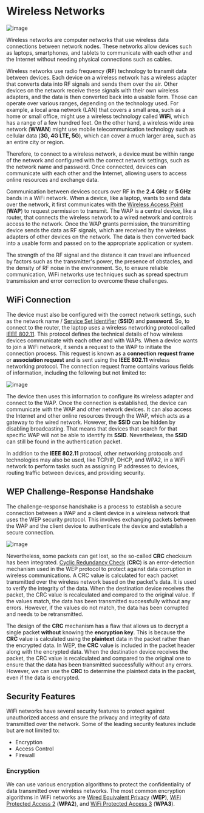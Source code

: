  # Wireless Networks

![image](https://github.com/user-attachments/assets/924f27b3-2f67-4f98-add1-574709ae583e)

Wireless networks are computer networks that use wireless data connections between network nodes. These networks allow devices such as laptops, smartphones, and tablets to communicate with each other and the Internet without needing physical connections such as cables.

Wireless networks use radio frequency (**RF**) technology to transmit data between devices. Each device on a wireless network has a wireless adapter that converts data into RF signals and sends them over the air. Other devices on the network receive these signals with their own wireless adapters, and the data is then converted back into a usable form. Those can operate over various ranges, depending on the technology used. For example, a local area network (LAN) that covers a small area, such as a home or small office, might use a wireless technology called **WiFi**, which has a range of a few hundred feet. On the other hand, a wireless wide area network (**WWAN**) might use mobile telecommunication technology such as cellular data (**3G, 4G LTE, 5G**), which can cover a much larger area, such as an entire city or region.

Therefore, to connect to a wireless network, a device must be within range of the network and configured with the correct network settings, such as the network name and password. Once connected, devices can communicate with each other and the Internet, allowing users to access online resources and exchange data.

Communication between devices occurs over RF in the **2.4 GHz** or **5 GHz** bands in a WiFi network. When a device, like a laptop, wants to send data over the network, it first communicates with the [Wireless Access Point](https://en.wikipedia.org/wiki/Wireless_access_point) (**WAP**) to request permission to transmit. The WAP is a central device, like a router, that connects the wireless network to a wired network and controls access to the network.
Once the WAP grants permission, the transmitting device sends the data as RF signals, which are received by the wireless adapters of other devices on the network. The data is then converted back into a usable form and passed on to the appropriate application or system.

The strength of the RF signal and the distance it can travel are influenced by factors such as the transmitter's power, the presence of obstacles, and the density of RF noise in the environment. So, to ensure reliable communication, WiFi networks use techniques such as spread spectrum transmission and error correction to overcome these challenges.

## WiFi Connection

The device must also be configured with the correct network settings, such as the network name / [Service Set Identifier](https://www.geeksforgeeks.org/service-set-identifier-ssid-in-computer-network/) (**SSID**) and **password**. So, to connect to the router, the laptop uses a wireless networking protocol called [IEEE 802.11](https://en.wikipedia.org/wiki/IEEE_802.11). This protocol defines the technical details of how wireless devices communicate with each other and with WAPs. When a device wants to join a WiFi network, it sends a request to the WAP to initiate the connection process. This request is known as a **connection request frame** or **association request** and is sent using the **IEEE 802.11** wireless networking protocol. The connection request frame contains various fields of information, including the following but not limited to:

![image](https://github.com/user-attachments/assets/5f5492c6-790c-4adb-ae54-c5c026103f87)

The device then uses this information to configure its wireless adapter and connect to the WAP. Once the connection is established, the device can communicate with the WAP and other network devices. It can also access the Internet and other online resources through the WAP, which acts as a gateway to the wired network. However, the **SSID** can be hidden by disabling broadcasting. That means that devices that search for that specific WAP will not be able to identify its **SSID**. Nevertheless, the **SSID** can still be found in the authentication packet.

In addition to the **IEEE 802.11** protocol, other networking protocols and technologies may also be used, like TCP/IP, DHCP, and WPA2, in a WiFi network to perform tasks such as assigning IP addresses to devices, routing traffic between devices, and providing security.

## WEP Challenge-Response Handshake

The challenge-response handshake is a process to establish a secure connection between a WAP and a client device in a wireless network that uses the WEP security protocol. This involves exchanging packets between the WAP and the client device to authenticate the device and establish a secure connection.

![image](https://github.com/user-attachments/assets/e1d717f0-43df-4cf9-af22-261c93f5e741)

Nevertheless, some packets can get lost, so the so-called **CRC** checksum has been integrated. [Cyclic Redundancy Check](https://en.wikipedia.org/wiki/Cyclic_redundancy_check) (**CRC**) is an error-detection mechanism used in the WEP protocol to protect against data corruption in wireless communications. A CRC value is calculated for each packet transmitted over the wireless network based on the packet's data. It is used to verify the integrity of the data. When the destination device receives the packet, the CRC value is recalculated and compared to the original value. If the values match, the data has been transmitted successfully without any errors. However, if the values do not match, the data has been corrupted and needs to be retransmitted.

The design of the **CRC** mechanism has a flaw that allows us to decrypt a single packet **without** knowing the **encryption key**. This is because the **CRC** value is calculated using the **plaintext** data in the packet rather than the encrypted data. In WEP, the **CRC** value is included in the packet header along with the encrypted data. When the destination device receives the packet, the CRC value is recalculated and compared to the original one to ensure that the data has been transmitted successfully without any errors. However, we can use the **CRC** to determine the plaintext data in the packet, even if the data is encrypted.

## Security Features

WiFi networks have several security features to protect against unauthorized access and ensure the privacy and integrity of data transmitted over the network. Some of the leading security features include but are not limited to:

- Encryption
- Access Control
- Firewall

### Encryption

We can use various encryption algorithms to protect the confidentiality of data transmitted over wireless networks. The most common encryption algorithms in WiFi networks are [Wired Equivalent Privacy](https://en.wikipedia.org/wiki/Wired_Equivalent_Privacy) (**WEP**), [WiFi Protected Access 2](https://en.wikipedia.org/wiki/Wi-Fi_Protected_Access#WPA2) (**WPA2**), and [WiFi Protected Access 3](https://en.wikipedia.org/wiki/Wi-Fi_Protected_Access#WPA3) (**WPA3**).
